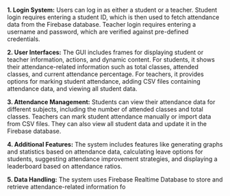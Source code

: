 **1. Login System:**
  Users can log in as either a student or a teacher.
  Student login requires entering a student ID, which is then used to fetch attendance data from the Firebase database.
  Teacher login requires entering a username and password, which are verified against pre-defined credentials.

**2. User Interfaces:**
  The GUI includes frames for displaying student or teacher information, actions, and dynamic content.
  For students, it shows their attendance-related information such as total classes, attended classes, and current attendance percentage.
  For teachers, it provides options for marking student attendance, adding CSV files containing attendance data, and viewing all student data.

**3. Attendance Management:**
  Students can view their attendance data for different subjects, including the number of attended classes and total classes.
  Teachers can mark student attendance manually or import data from CSV files. They can also view all student data and update it in the Firebase database.

**4. Additional Features:**
  The system includes features like generating graphs and statistics based on attendance data, calculating leave options for students, suggesting attendance improvement strategies, and displaying a leaderboard based on attendance ratios.

**5. Data Handling:**
  The system uses Firebase Realtime Database to store and retrieve attendance-related information fo
